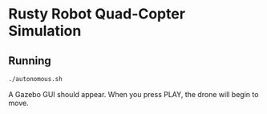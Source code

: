 Rusty Robot Quad-Copter Simulation
================================================================================



Running
--------------------------------------------------------------------------------
```sh
./autonomous.sh
```

A Gazebo GUI should appear. When you press PLAY, the drone will begin to move.